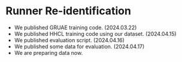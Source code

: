 # Runner Re-identification

- We published GRUAE training code. (2024.03.22)
- We published HHCL training code using our dataset. (2024.04.15)
- We published evaluation script. (2024.04.16)
- We published some data for evaluation. (2024.04.17)
- We are preparing data now.
